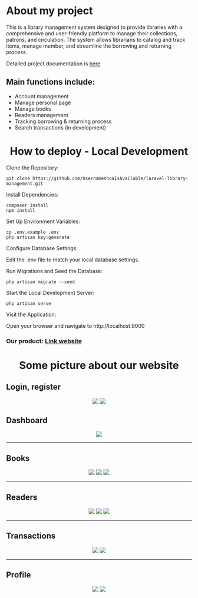 <h1>About my project</h1>
<p>This is a library management system designed to provide libraries with a comprehensive and user-friendly platform to manage their collections, patrons, and circulation. The system allows librarians to catalog and track items, manage member, and streamline the borrowing and returning process.</p>
<p>Detailed project documentation is <a href='https://docs.google.com/document/d/1v1J3ZtgCFlEJUo7Ao992A78vA8ZRISPx/edit?usp=sharing&ouid=103033347152129869442&rtpof=true&sd=true'>here</a></p>
<h2>Main functions include:</h2>
<ul>
    <li>Account management</li>
    <li>Manage personal page</li>
    <li>Manage books</li>
    <li>Readers management</li>
    <li>Tracking borrowing & returning process</li>
    <li>Search transactions (in development)</li>
</ul>
<h1 align='center'>How to deploy - Local Development</h1>
Clone the Repository:

    git clone https://github.com/UsernameKhoaIsAvailable/laravel-library-management.git
    
Install Dependencies:

    composer install
    npm install
    
Set Up Environment Variables:

    cp .env.example .env
    php artisan key:generate
    
Configure Database Settings:

Edit the .env file to match your local database settings.

Run Migrations and Seed the Database:

    php artisan migrate --seed
    
Start the Local Development Server:

    php artisan serve
    
Visit the Application:

Open your browser and navigate to http://localhost:8000

<h3>Our product: <a href='https://stunning-space-halibut-wp4jj774jggc5x7g-80.app.github.dev/'>Link website</a></h3>
<h1 align='center'>Some picture about our website</h1>
<h2>Login, register</h2>
<div align='center'>
    <img src='https://i.imgur.com/VsSREgu.png'>
    <img src='https://i.imgur.com/jqCFTUp.png'>
</div>

<h2>Dashboard</h2>
<div align='center' >
    <img src='https://i.imgur.com/F5jJ73q.png'>
</div>
<hr>
<h2>Books </h2>
<div align='center' >
    <img src='https://i.imgur.com/VDNW8Sp.png'>
    <img src='https://i.imgur.com/tyyhLwH.png'>
    <img src='https://i.imgur.com/OZVceE2.png'>
</div>
<hr>
<h2>Readers</h2>
<div align='center' >
    <img src='https://i.imgur.com/X2Je20x.png'>
    <img src='https://i.imgur.com/2nY0xp5.png'>
    <img src='https://i.imgur.com/PA2ExhQ.png'>
</div>
<hr>
<h2>Transactions</h2>
<div align='center' >
    <img src='https://i.imgur.com/G3jxcvJ.png'>
    <img src='https://i.imgur.com/AqT5dWF.png'>
</div>
<hr>
<h2>Profile</h2>
<div align='center' >
    <img src='https://i.imgur.com/6ENkAUa.png'>
    <img src='https://i.imgur.com/iXbAmdS.png'>
</div>
